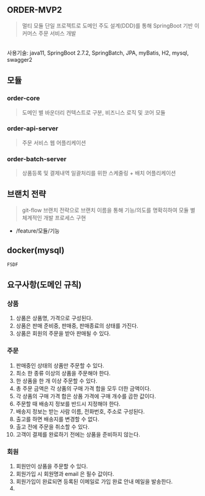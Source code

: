 ## ORDER-MVP2
> 멀티 모듈 단일 프로젝트로 도메인 주도 설계(DDD)를 통해 SpringBoot 기반 이커머스 주문 서비스 개발
<br> 
사용기술: java11, SpringBoot 2.7.2, SpringBatch, JPA, myBatis, H2, mysql, swagger2

## 모듈



### order-core
> 도메인 별 바운더리 컨텍스트로 구분, 비즈니스 로직 및 코어 모듈

### order-api-server
> 주문 서비스 웹 어플리케이션

### order-batch-server
> 상품등록 및 결제내역 일괄처리를 위한 스케줄링 + 배치 어플리케이션


## 브랜치 전략
> git-flow 브랜치 전략으로 브랜치 이름을 통해 기능/의도를 명확히하여 모듈 별 체계적인 개발 프로세스 구현

- /feature/모듈/기능


## docker(mysql) 
```
FSDF
```




## 요구사항(도메인 규칙)


### 상품
 1. 상품은 상품명, 가격으로 구성된다.
 2. 상품은 판매 준비중, 판매중, 판매종료의 상태를 가진다.
 3. 상품은 회원의 주문을 받아 판매될 수 있다.


### 주문 
 1. 판매중인 상태의 상품만 주문할 수 있다.
 2. 최소 한 종류 이상의 상품을 주문해야 한다.
 3. 한 상품을 한 개 이상 주문할 수 있다.
 4. 총 주문 금액은 각 상품의 구매 가격 합을 모두 더한 금액이다.
 5. 각 상품의 구매 가격 합은 상품 가격에 구매 개수를 곱한 값이다.
 6. 주문할 때 배송지 정보를 반드시 지정해야 한다.
 7. 배송지 정보는 받는 사람 이름, 전화번호, 주소로 구성된다.
 8. 출고를 하면 배송지를 변경할 수 없다.
 9. 출고 전에 주문을 취소할 수 있다.
 10. 고객이 결제를 완료하기 전에는 상품을 준비하지 않는다.

### 회원

 1. 회원만이 상품을 주문할 수 있다.
 2. 회원가입 시 회원명과 email 은 필수 값이다.
 3. 회원가입이 완료되면 등록된 이메일로 가입 완료 안내 메일을 발송한다.
 4. 


